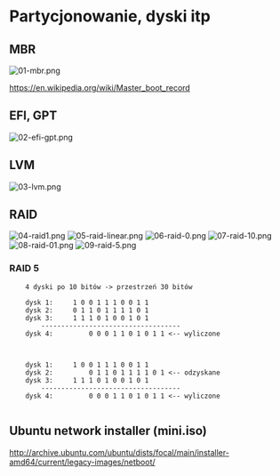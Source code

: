 # Partycjonowanie, dyski itp

## MBR

![01-mbr.png](01-mbr.png)

<https://en.wikipedia.org/wiki/Master_boot_record>

## EFI, GPT

![02-efi-gpt.png](02-efi-gpt.png)

## LVM

![03-lvm.png](03-lvm.png)

## RAID

![04-raid1.png](04-raid1.png)
![05-raid-linear.png](05-raid-linear.png)
![06-raid-0.png](06-raid-0.png)
![07-raid-10.png](07-raid-10.png)
![08-raid-01.png](08-raid-01.png)
![09-raid-5.png](09-raid-5.png)

### RAID 5

```
	4 dyski po 10 bitów -> przestrzeń 30 bitów

	dysk 1:		1 0 0 1 1 1 0 0 1 1
	dysk 2:		0 1 1 0 1 1 1 1 0 1
	dysk 3:		1 1 1 0 1 0 0 1 0 1
        -----------------------------------
	dysk 4:         0 0 0 1 1 0 1 0 1 1 <-- wyliczone


	
	dysk 1:		1 0 0 1 1 1 0 0 1 1
	dysk 2:	        0 1 1 0 1 1 1 1 0 1 <-- odzyskane	
	dysk 3:		1 1 1 0 1 0 0 1 0 1
        -----------------------------------
	dysk 4:         0 0 0 1 1 0 1 0 1 1 <-- wyliczone


```

## Ubuntu network installer (mini.iso)

<http://archive.ubuntu.com/ubuntu/dists/focal/main/installer-amd64/current/legacy-images/netboot/>

